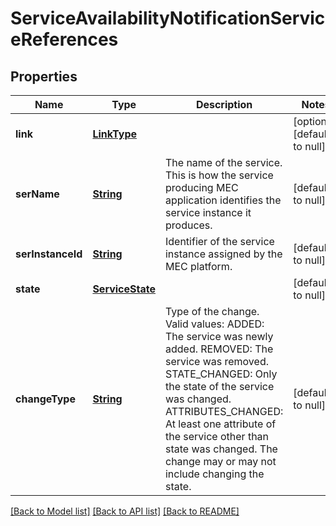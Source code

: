 # ServiceAvailabilityNotificationServiceReferences
## Properties

Name | Type | Description | Notes
------------ | ------------- | ------------- | -------------
**link** | [**LinkType**](LinkType.md) |  | [optional] [default to null]
**serName** | [**String**](string.md) | The name of the service. This is how the service producing MEC application identifies the service instance it produces. | [default to null]
**serInstanceId** | [**String**](string.md) | Identifier of the service instance assigned by the MEC platform. | [default to null]
**state** | [**ServiceState**](ServiceState.md) |  | [default to null]
**changeType** | [**String**](string.md) | Type of the change. Valid values:  ADDED: The service was newly added.   REMOVED: The service was removed.   STATE_CHANGED: Only the state of the service was changed.    ATTRIBUTES_CHANGED: At least one attribute of the service other than state was changed. The change may or may not include changing the state. | [default to null]

[[Back to Model list]](../README.md#documentation-for-models) [[Back to API list]](../README.md#documentation-for-api-endpoints) [[Back to README]](../README.md)

